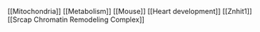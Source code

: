 [[Mitochondria]]
[[Metabolism]]
[[Mouse]]
[[Heart development]]
[[Znhit1]]
[[Srcap Chromatin Remodeling Complex]]
